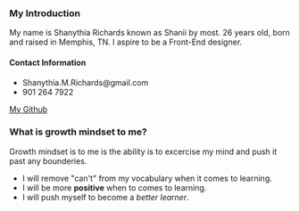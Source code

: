 
 ### My Introduction
  
  My name is Shanythia Richards known as Shanii by most. 26 years old, born and raised in Memphis, TN. I aspire to be a Front-End designer.
  
  #### Contact Information
  <ul>
    <li> Shanythia.M.Richards@gmail.com</li>
    <li> 901 264 7922 </li>
  </ul>
  
  [My Github](https://github.com/ShaniiB)


### What is growth mindset to me?

Growth mindset is to me is the ability is to excercise my mind and push it past any bounderies. 

  <ul>
    <li>I will remove "can't" from my vocabulary when it comes to learning.</li>
    <li>I will be more <b>positive</b> when to comes to learning.</li>
  <li>I will push myself to become a <i> better learner</i>. </li>
  </ul>

  
   

